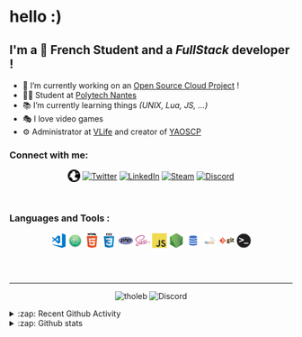 
# hello :)

## I'm a 🥖 French Student and a *FullStack* developer !
- 🎉 I’m currently working on an [Open Source Cloud Project][yaoscp] !
- 👨‍🎓 Student at [Polytech Nantes][polytech]
- 📚 I’m currently learning things *(UNIX, Lua, JS, ...)*
- 🎭  I love video games
- ⚙ Administrator at [VLife][vlife] and creator of [YAOSCP][yaoscp]

### Connect with me:
<p align="center" width="100%">
<a href="http://tholeb.fr"><img align="center" alt="tholeb.fr" width="22px" src="https://raw.githubusercontent.com/iconic/open-iconic/master/svg/globe.svg" /></a>
<a href="https://twitter.com/tholeb_"><img align="center" alt="Twitter" width="22px" src="https://cdn.jsdelivr.net/npm/simple-icons@v3/icons/twitter.svg" /></a>
<a href="https://www.linkedin.com/in/thomas-lebreton-1246681b2/"><img align="center" alt="LinkedIn" width="22px" src="https://cdn.jsdelivr.net/npm/simple-icons@v3/icons/linkedin.svg" /></a>
<a href="https://steamcommunity.com/id/tholeb/"><img align="center" alt="Steam" width="22px" src="https://cdn.jsdelivr.net/npm/simple-icons@v3/icons/steam.svg" /></a>
<a href="https://discord.com/channels/@me/259056305187192833"><img align="center" alt="Discord" title="tholeb#6077" width="22px" src="https://cdn.jsdelivr.net/npm/simple-icons@v3/icons/discord.svg" /></a>
</p>
<br />

### Languages and Tools :

<p align="center" width="100%">
<a href="http://tholeb.fr"><img align="center" alt="Visual Studio Code" width="26px" src="https://raw.githubusercontent.com/github/explore/80688e429a7d4ef2fca1e82350fe8e3517d3494d/topics/visual-studio-code/visual-studio-code.png" /></a>
<a href="http://tholeb.fr"><img align="center" alt="atom" width="26px" src="https://raw.githubusercontent.com/github/explore/80688e429a7d4ef2fca1e82350fe8e3517d3494d/topics/atom/atom.png" /></a>
<a href="http://tholeb.fr"><img align="center" alt="html" width="26px" src="https://raw.githubusercontent.com/github/explore/80688e429a7d4ef2fca1e82350fe8e3517d3494d/topics/html/html.png" /></a>
<a href="http://tholeb.fr"><img align="center" alt="css" width="26px" src="https://raw.githubusercontent.com/github/explore/80688e429a7d4ef2fca1e82350fe8e3517d3494d/topics/css/css.png" /></a>
<a href="http://tholeb.fr"><img align="center" alt="php" width="26px" src="https://raw.githubusercontent.com/github/explore/80688e429a7d4ef2fca1e82350fe8e3517d3494d/topics/php/php.png" /></a>
<a href="http://tholeb.fr"><img align="center" alt="sass" width="26px" src="https://raw.githubusercontent.com/github/explore/80688e429a7d4ef2fca1e82350fe8e3517d3494d/topics/sass/sass.png" /></a>
<a href="http://tholeb.fr"><img align="center" alt="js" width="26px" src="https://raw.githubusercontent.com/github/explore/80688e429a7d4ef2fca1e82350fe8e3517d3494d/topics/javascript/javascript.png" /></a>
<a href="http://tholeb.fr"><img align="center" alt="nodejs" width="26px" src="https://raw.githubusercontent.com/github/explore/80688e429a7d4ef2fca1e82350fe8e3517d3494d/topics/nodejs/nodejs.png" /></a>
<a href="http://tholeb.fr"><img align="center" alt="sql" width="26px" src="https://raw.githubusercontent.com/github/explore/80688e429a7d4ef2fca1e82350fe8e3517d3494d/topics/sql/sql.png" /></a>
<a href="http://tholeb.fr"><img align="center" alt="mysql" width="26px" src="https://raw.githubusercontent.com/github/explore/80688e429a7d4ef2fca1e82350fe8e3517d3494d/topics/mysql/mysql.png" /></a>
<a href="http://tholeb.fr"><img align="center" alt="git" width="26px" src="https://raw.githubusercontent.com/github/explore/80688e429a7d4ef2fca1e82350fe8e3517d3494d/topics/git/git.png" /></a>
<a href="http://tholeb.fr"><img align="center" alt="UNIX" width="26px" src="https://raw.githubusercontent.com/github/explore/80688e429a7d4ef2fca1e82350fe8e3517d3494d/topics/terminal/terminal.png" /></a>
</p>

<br />
<br />

---
<p align="center">
  <img src="https://komarev.com/ghpvc/?username=tholeb" alt="tholeb" />
  <img alt="Discord" src="https://img.shields.io/discord/617016532706525205?color=dd00ff&label=VLife">
</p>

<details>
  <summary>:zap: Recent Github Activity</summary>
  <!--START_SECTION:activity-->
1. ❗️ Opened issue [#104](https://github.com/rossjrw/rossjrw/issues/104) in [rossjrw/rossjrw](https://github.com/rossjrw/rossjrw)
2. ❗️ Opened issue [#4383](https://github.com/timburgan/timburgan/issues/4383) in [timburgan/timburgan](https://github.com/timburgan/timburgan)
  3. ❗️ Opened issue [#54](https://github.com//CADOJRP/FiveM-AdministrationPanel/issues/54) in [CADOJRP/FiveM-AdministrationPanel](https://github.com//CADOJRP/FiveM-AdministrationPanel)
<!--END_SECTION:activity-->
</details>

<details>
  <summary>:zap: Github stats</summary>
  <p align:"center" width="100%">
    <a href="http://tholeb.fr">
      <img align="center" src="https://github-readme-stats.vercel.app/api/top-langs/?username=anuraghazra&layout=compact" />
    </a>
    <br />
    <a href="http://tholeb.fr">
      <img align="center" src="https://github-readme-stats.vercel.app/api?username=tholeb&show_icons=true&hide_border=false" />
    </a>
  </p>
</details>


[website]: http://tholeb.fr
[vlife]: http://vlife.fr
[twitter]: https://twitter.com/tholeb_
[discord]: https://discord.com/channels/@me/259056305187192833
[polytech]: https://polytech.univ-nantes.fr/
[linkedin]: https://www.linkedin.com/in/thomas-lebreton-1246681b2/
[steam]: https://steamcommunity.com/id/tholeb/
[yaoscp]: https://github.com/YAOSCP
<!--stackedit_data:
eyJoaXN0b3J5IjpbMTA2Mjk5NjgzMywtMTQzMDEwNDUzNCwtOT
g0NjUzNDk0LC0xMzQzMzc2OTA5LC0xNzQ3OTg3MDA0XX0=
-->
